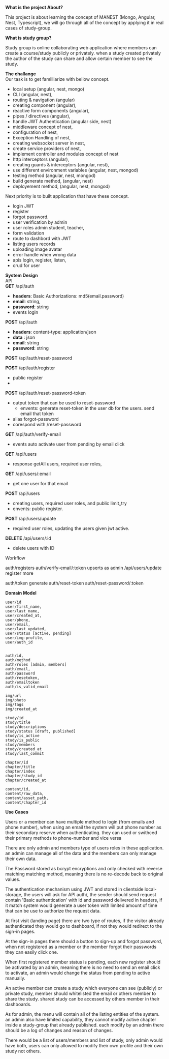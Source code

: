 
**What is the project About?**  

This project is about learning the concept of MANEST (Mongo, Angular, Nest, Typescript), we will go through all of the concept by applying it in real cases of study-group.  

**What is study group?**  

Study group is online collaborating web application where members can create a course/study publicly or privately. when a study created privately the author of the study can share and allow certain member to see the study.     
 
**The challange**  
Our task is to get familliarize with bellow concept.   
  - local setup (angular, nest, mongo)
  - CLI (angular, nest),
  - routing & navigation (angular)
  - creating component (angular),
  - reactive form components (angular),
  - pipes / directives (angular),
  - handle JWT Authentication (angular side, nest)
  - middleware concept of nest,
  - configuration of nest,
  - Exception Handling of nest,
  - creating websocket server in nest,
  - create service providers of nest,
  - implement controller and modules concept of nest 
  - http interceptors  (angular),
  - creating guards & interceptors (angular, nest),
  - use different environment variables (angular, nest, mongod)
  - testing method (angular, nest, mongod)
  - build generate method, (angular, nest)
  - deployement method, (angular, nest, mongod)  

Next priority is to built application that have these concept.   
  - login JWT
  - register 
  - forgot password.
  - user verification by admin
  - user roles admin student, teacher,
  - form validation
  - route to dashbord with JWT
  - listing users records
  - uploading image avatar
  - error handle when wrong data
  - apis login, register, listen,
  - crud for user
  
**System Design**  
API  
**GET** /api/auth 
  - **headers**: Basic Authorizations: md5(email.password)
  - **email**: string,
  - **password**: string 
  - events login 
  
**POST** /api/auth
  - **headers**: content-type: application/json
  - **data** : json
  - **email**: string
  - **password**: string

**POST** /api/auth/reset-password


**POST** /api/auth/register
 - public register 
 - 
**POST** /api/auth/reset-password-token
 - output token that can be used to reset-password
   - envents: generate reset-token in the user db for the users. send email that token
  - alias forgot-password
  - corespond with /reset-password
 
**GET** /api/auth/verify-email 
 - events auto activate user from pending by email click
 
   
**GET** /api/users 
  - response getAll users, required user roles,

**GET** /api/users/:email 
 -  get one user for that email

**POST** /api/users 
  - creating users, required user roles, and public limit_try
  - envents: public register. 
  
**POST** /api/users/update  
  - required user roles, updating the users given jwt active.
  
**DELETE** /api/users/:id
   - delete users with ID
 
Workflow  

auth/registers
auth/verify-email/:token
upserts as admin /api/users/update 
register more

auth/token generate
auth/reset-token
auth/reset-password/:token

**Domain Model**  
```
user/id
user/first_name,
user/last_name,
user/created_at,
user/phone,
user/email,
user/last_updated,
user/status [active, pending]
user/img-profile,
user/auth_id


auth/id,
auth/method
auth/roles [admin, members]
auth/email,
auth/password
auth/resetoken,
auth/emailtoken
auth/is_valid_email

img/url
img/photo
img/tags
img/created_at

study/id  
study/title  
study/descriptions  
study/status [draft, published]  
study/is_active  
study/is_public  
study/members  
study/created_at  
study/last_commit  

chapter/id 
chapter/title
chapter/index
chapter/study_id
chapter/created_at

content/id,
content/raw_data,
content/asset_path,
content/chapter_id
```
**Use Cases**  

Users or a member can have multiple method to login (from emails and phone number), when using an email the system will put phone number as their secondary reserve when authenticating. they can used or swithced their primary methods to phone-number and vice versa   

There are only admin and members type of users roles in these application. an admin can manage all of the data and the members can only manage their own data.  

The Password stored as bcrypt encryptions and only checked with reverse matching matching method, meaning there is no re-decode back to original values.  

The authentication mechanism using JWT and stored in clientside local-storage, the users will ask for API auth/, the sender should send request contain 'Basic authentication' with id and password delivered in headers, if it match system would generate a user token with limited amount of time that can be use to authorize the request data.  

At first visit (landing page) there are two type of routes, if the visitor already authenticated they would go to dashboard, if not they would redirect to the sign-in pages.  

At the sign-in pages there should a button to sign-up and forgot password, when not registered as a member or the member forgot their passwords they can easily click one. 

When first registered  member status is pending, each new register should be activated by an admin, meaning there is no need to send an email click to activate, an admin would change the status from pending to active manually.  

An active member can create a study which everyone can see (publicly) or private study, member should whitelisted the email or others member to share the study. shared study can be accessed by others member in their dashboards.

As for admin, the menu will contain all of the listing entities of the system. an admin also have limited capability, they cannot modify active chapter inside a study-group that already published. each modify by an admin there should be a log of changes and reason of changes.

There would be a list of users/members and list of study, only admin would have both, users can only allowed to modify their own profile and their own study not others.


